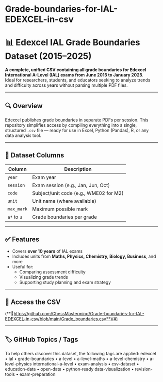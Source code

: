 # Grade-boundaries-for-IAL-EDEXCEL-in-csv

# 📊 Edexcel IAL Grade Boundaries Dataset (2015–2025)

**A complete, unified CSV containing all grade boundaries for Edexcel International A-Level (IAL) exams from June 2015 to January 2025.**  
Ideal for researchers, students, and educators seeking to analyze trends and difficulty across years without parsing multiple PDF files.

---

## 🔍 Overview

Edexcel publishes grade boundaries in separate PDFs per session. This repository simplifies access by compiling everything into a single, structured `.csv` file — ready for use in Excel, Python (Pandas), R, or any data analysis tool.

---

## 📁 Dataset Columns

| Column   | Description                              |
|----------|------------------------------------------|
| `year`   | Exam year                                |
| `session`| Exam session (e.g., Jan, Jun, Oct)       |
| `code`   | Subject/unit code (e.g., WME02 for M2)   |
| `unit`   | Unit name (where available)              |
| `max_mark` | Maximum possible mark                  |
| `a*` to `u` | Grade boundaries per grade             |

---

## ✅ Features

- Covers **over 10 years** of IAL exams
- Includes units from **Maths, Physics, Chemistry, Biology, Business**, and more
- Useful for:
  - Comparing assessment difficulty
  - Visualizing grade trends
  - Supporting study planning and exam strategy

---

## 📎 Access the CSV

(**🔗https://github.com/ChessMastermind/Grade-boundaries-for-IAL-EDEXCEL-in-csv/blob/main/Grade_boundaries.csv**)(#) 

---

## 🏷 GitHub Topics / Tags

To help others discover this dataset, the following tags are applied: edexcel • ial • grade-boundaries • a-level • a-level-maths • a-level-chemistry • a-level-physics
international-a-level • exam-analysis • csv-dataset • education-data • open-data • python-ready
data-visualization • revision-tools • exam-preparation

